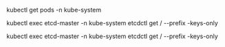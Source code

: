 kubectl get pods -n kube-system

kubectl exec etcd-master -n kube-system etcdctl get / --prefix -keys-only


kubectl exec etcd-master -n kube-system etcdctl get / --prefix -keys-only